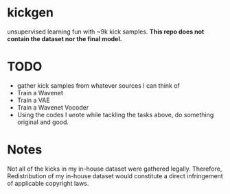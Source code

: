 # kickgen
unsupervised learning fun with ~9k kick samples. **This repo does not contain the dataset nor the final model.**

# TODO

 * gather kick samples from whatever sources I can think of
 * Train a Wavenet
 * Train a VAE
 * Train a Wavenet Vocoder
 * Using the codes I wrote while tackling the tasks above, do something original and good.
 
# Notes

Not all of the kicks in my in-house dataset were gathered legally. 
Therefore, Redistribution of my in-house dataset would constitute a direct infringement of applicable copyright laws.
